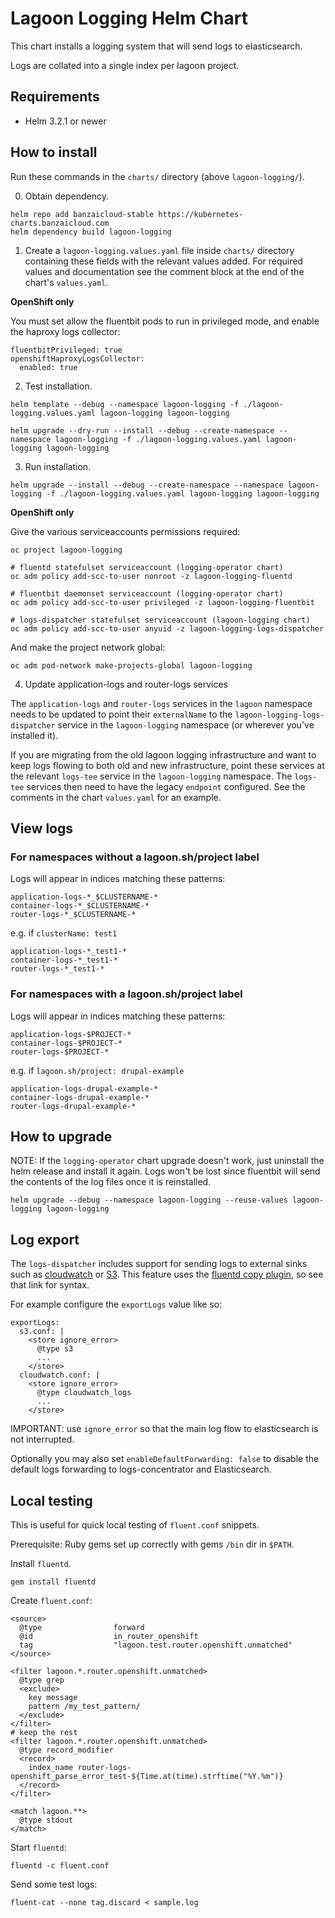 # Lagoon Logging Helm Chart

This chart installs a logging system that will send logs to elasticsearch.

Logs are collated into a single index per lagoon project.

## Requirements

- Helm 3.2.1 or newer

## How to install

Run these commands in the `charts/` directory (above `lagoon-logging/`).

0. Obtain dependency.

```
helm repo add banzaicloud-stable https://kubernetes-charts.banzaicloud.com
helm dependency build lagoon-logging
```

1. Create a `lagoon-logging.values.yaml` file inside `charts/` directory containing these fields with the relevant values added.
   For required values and documentation see the comment block at the end of the chart's `values.yaml`.

**OpenShift only**

You must set allow the fluentbit pods to run in privileged mode, and enable the haproxy logs collector:

```
fluentbitPrivileged: true
openshiftHaproxyLogsCollector:
  enabled: true
```

2. Test installation.

```
helm template --debug --namespace lagoon-logging -f ./lagoon-logging.values.yaml lagoon-logging lagoon-logging
```

```
helm upgrade --dry-run --install --debug --create-namespace --namespace lagoon-logging -f ./lagoon-logging.values.yaml lagoon-logging lagoon-logging
```

3. Run installation.

```
helm upgrade --install --debug --create-namespace --namespace lagoon-logging -f ./lagoon-logging.values.yaml lagoon-logging lagoon-logging
```

**OpenShift only**

Give the various serviceaccounts permissions required:
```
oc project lagoon-logging

# fluentd statefulset serviceaccount (logging-operator chart)
oc adm policy add-scc-to-user nonroot -z lagoon-logging-fluentd

# fluentbit daemonset serviceaccount (logging-operator chart)
oc adm policy add-scc-to-user privileged -z lagoon-logging-fluentbit

# logs-dispatcher statefulset serviceaccount (lagoon-logging chart)
oc adm policy add-scc-to-user anyuid -z lagoon-logging-logs-dispatcher
```

And make the project network global:
```
oc adm pod-network make-projects-global lagoon-logging
```

4. Update application-logs and router-logs services

The `application-logs` and `router-logs` services in the `lagoon` namespace needs to be updated to point their `externalName` to the `lagoon-logging-logs-dispatcher` service in the `lagoon-logging` namespace (or wherever you've installed it).

If you are migrating from the old lagoon logging infrastructure and want to keep logs flowing to both old and new infrastructure, point these services at the relevant `logs-tee` service in the `lagoon-logging` namespace. The `logs-tee` services then need to have the legacy `endpoint` configured. See the comments in the chart `values.yaml` for an example.

## View logs

### For namespaces without a lagoon.sh/project label

Logs will appear in indices matching these patterns:

```
application-logs-*_$CLUSTERNAME-*
container-logs-*_$CLUSTERNAME-*
router-logs-*_$CLUSTERNAME-*
```

e.g. if `clusterName: test1`

```
application-logs-*_test1-*
container-logs-*_test1-*
router-logs-*_test1-*
```

### For namespaces with a lagoon.sh/project label

Logs will appear in indices matching these patterns:

```
application-logs-$PROJECT-*
container-logs-$PROJECT-*
router-logs-$PROJECT-*
```

e.g. if `lagoon.sh/project: drupal-example`

```
application-logs-drupal-example-*
container-logs-drupal-example-*
router-logs-drupal-example-*
```

## How to upgrade

NOTE: If the `logging-operator` chart upgrade doesn't work, just uninstall the helm release and install it again. Logs won't be lost since fluentbit will send the contents of the log files once it is reinstalled.

```
helm upgrade --debug --namespace lagoon-logging --reuse-values lagoon-logging lagoon-logging
```

## Log export

The `logs-dispatcher` includes support for sending logs to external sinks such as [cloudwatch](https://github.com/fluent-plugins-nursery/fluent-plugin-cloudwatch-logs) or [S3](https://docs.fluentd.org/output/s3).
This feature uses the [fluentd copy plugin](https://docs.fluentd.org/output/copy), so see that link for syntax.

For example configure the `exportLogs` value like so:

```
exportLogs:
  s3.conf: |
    <store ignore_error>
      @type s3
      ...
    </store>
  cloudwatch.conf: |
    <store ignore_error>
      @type cloudwatch_logs
      ...
    </store>
```

IMPORTANT: use `ignore_error` so that the main log flow to elasticsearch is not interrupted.

Optionally you may also set `enableDefaultForwarding: false` to disable the default logs forwarding to logs-concentrator and Elasticsearch.

## Local testing

This is useful for quick local testing of `fluent.conf` snippets.

Prerequisite: Ruby gems set up correctly with gems `/bin` dir in `$PATH`.

Install `fluentd`.

```
gem install fluentd
```

Create `fluent.conf`:

```
<source>
  @type                forward
  @id                  in_router_openshift
  tag                  "lagoon.test.router.openshift.unmatched"
</source>

<filter lagoon.*.router.openshift.unmatched>
  @type grep
  <exclude>
    key message
    pattern /my_test_pattern/
  </exclude>
</filter>
# keep the rest
<filter lagoon.*.router.openshift.unmatched>
  @type record_modifier
  <record>
    index_name router-logs-openshift_parse_error_test-${Time.at(time).strftime("%Y.%m")}
  </record>
</filter>

<match lagoon.**>
  @type stdout
</match>
```

Start `fluentd`:

```
fluentd -c fluent.conf
```

Send some test logs:

```
fluent-cat --none tag.discard < sample.log
```
